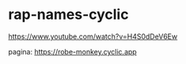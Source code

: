 # rap-names-cyclic

https://www.youtube.com/watch?v=H4S0dDeV6Ew

pagina: https://robe-monkey.cyclic.app